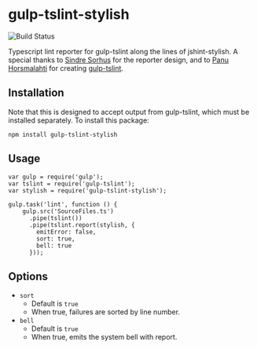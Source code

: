 gulp-tslint-stylish
===================

![Build Status](https://travis-ci.org/pteropus/gulp-tslint-stylish.svg?branch=master)

Typescript lint reporter for gulp-tslint along the lines of jshint-stylish.  A special thanks to
[Sindre Sorhus](https://github.com/sindresorhus) for the reporter design, and to
[Panu Horsmalahti](https://github.com/panuhorsmalahti) for creating
[gulp-tslint](https://github.com/panuhorsmalahti/gulp-tslint).

Installation
------------
Note that this is designed to accept output from gulp-tslint, which must be installed separately.
To install this package:

```
npm install gulp-tslint-stylish
```

Usage
-----

```
var gulp = require('gulp');
var tslint = require('gulp-tslint');
var stylish = require('gulp-tslint-stylish');

gulp.task('lint', function () {
    gulp.src('SourceFiles.ts')
      .pipe(tslint())
      .pipe(tslint.report(stylish, {
        emitError: false,
        sort: true,
        bell: true
      }));
```

Options
-------
- `sort`
	- Default is `true`
	- When true, failures are sorted by line number.
- `bell`
    - Default is `true`
    - When true, emits the system bell with report.
